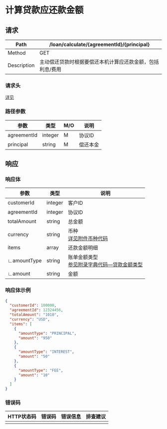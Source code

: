 # 计算贷款应还款金额

## 请求

| Path        | /loan/calculate/{agreementId}/{principal}                 |
| ----------- | --------------------------------------------------------- |
| Method      | GET                                                       |
| Description | 主动偿还贷款时根据要偿还本机计算应还款金额，包括利息/费用 |

### 请求头

[详见](../header.md)

### 路径参数

| 参数        | 类型    | M/O  | 说明     |
| ----------- | ------- | ---- | -------- |
| agreementId | integer | M    | 协议ID   |
| principal   | string  | M    | 偿还本金 |

## 响应

### 响应体

| 参数        | 类型    | 说明                                                         |
| ----------- | ------- | ------------------------------------------------------------ |
| customerId  | integer | 客户ID                                                       |
| agreementId | integer | 协议ID                                                       |
| totalAmount | string  | 总金额                                                       |
| currency    | string  | 币种<br />[详见附件币种代码](../appendices/currency_code.md) |
| items       | array   | 还款金额明细                                                 |
| ∟amountType | string  | 账单金额类型<br />[参见附录字典代码—贷款金额类型](../appendices/dictionary_code.md) |
| ∟amount     | string  | 金额                                                         |

### 响应体示例

```json
{
  "customerId": 100000,
  "agreementId": 12324456,
  "totalAmount": "1010",
  "currency": "USD",
  "items": [
    {
      "amountType": "PRINCIPAL",
      "amount": "950"
    },
    {
      "amountType": "INTEREST",
      "amount": "50"
    },
    {
      "amountType": "FEE",
      "amount": "10"
    }
  ]
}
```

### 错误码

| HTTP状态码 | 错误码 | 错误信息 | 排查建议 |
| ---------- | ------ | -------- | -------- |
|            |        |          |          |

